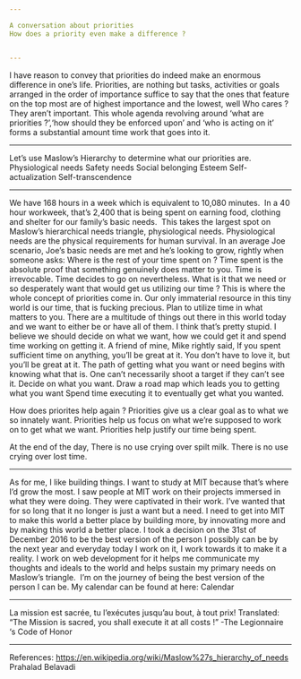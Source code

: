 ```yaml
---

A conversation about priorities
How does a priority even make a difference ?


---
```


I have reason to convey that priorities do indeed make an enormous difference in one’s life.
Priorities, are nothing but tasks, activities or goals arranged in the order of importance suffice to say that the ones that feature on the top most are of highest importance and the lowest, well Who cares ? They aren’t important.
This whole agenda revolving around ‘what are priorities ?’,‘how should they be enforced upon’ and ‘who is acting on it’ forms a substantial amount time work that goes into it.


---

Let’s use Maslow’s Hierarchy to determine what our priorities are.
Physiological needs
Safety needs
Social belonging
Esteem
Self-actualization
Self-transcendence



---

We have 168 hours in a week which is equivalent to 10,080 minutes. 
In a 40 hour workweek, that’s 2,400 that is being spent on earning food, clothing and shelter for our family’s basic needs. 
This takes the largest spot on Maslow’s hierarchical needs triangle, physiological needs.
Physiological needs are the physical requirements for human survival.
In an average Joe scenario, Joe’s basic needs are met and he’s looking to grow, rightly when someone asks:
Where is the rest of your time spent on ?
Time spent is the absolute proof that something genuinely does matter to you.
Time is irrevocable. Time decides to go on nevertheless.
What is it that we need or so desperately want that would get us utilizing our time ?
This is where the whole concept of priorities come in.
Our only immaterial resource in this tiny world is our time, that is fucking precious.
Plan to utilize time in what matters to you.
There are a multitude of things out there in this world today and we want to either be or have all of them. I think that’s pretty stupid.
I believe we should decide on what we want, how we could get it and spend time working on getting it.
A friend of mine, Mike rightly said,
If you spent sufficient time on anything, you’ll be great at it. You don’t have to love it, but you’ll be great at it.
The path of getting what you want or need begins with knowing what that is.
One can’t necessarily shoot a target if they can’t see it.
Decide on what you want.
Draw a road map which leads you to getting what you want
Spend time executing it to eventually get what you wanted.

How does priorites help again ?
Priorities give us a clear goal as to what we so innately want.
Priorities help us focus on what we’re supposed to work on to get what we want.
Priorities help justify our time being spent.

At the end of the day,
There is no use crying over spilt milk.
There is no use crying over lost time.


---

As for me, I like building things. I want to study at MIT because that’s where I’d grow the most. I saw people at MIT work on their projects immersed in what they were doing. They were captivated in their work. I’ve wanted that for so long that it no longer is just a want but a need. I need to get into MIT to make this world a better place by building more, by innovating more and by making this world a better place. I took a decision on the 31st of December 2016 to be the best version of the person I possibly can be by the next year and everyday today I work on it, I work towards it to make it a reality. I work on web development for it helps me communicate my thoughts and ideals to the world and helps sustain my primary needs on Maslow’s triangle. 
I’m on the journey of being the best version of the person I can be.
My calendar can be found at here: Calendar


---

La mission est sacrée, tu l’exécutes jusqu’au bout, à tout prix!
Translated: “The Mission is sacred, you shall execute it at all costs !”
-The Legionnaire ‘s Code of Honor


---

References:
https://en.wikipedia.org/wiki/Maslow%27s_hierarchy_of_needs
Prahalad Belavadi
